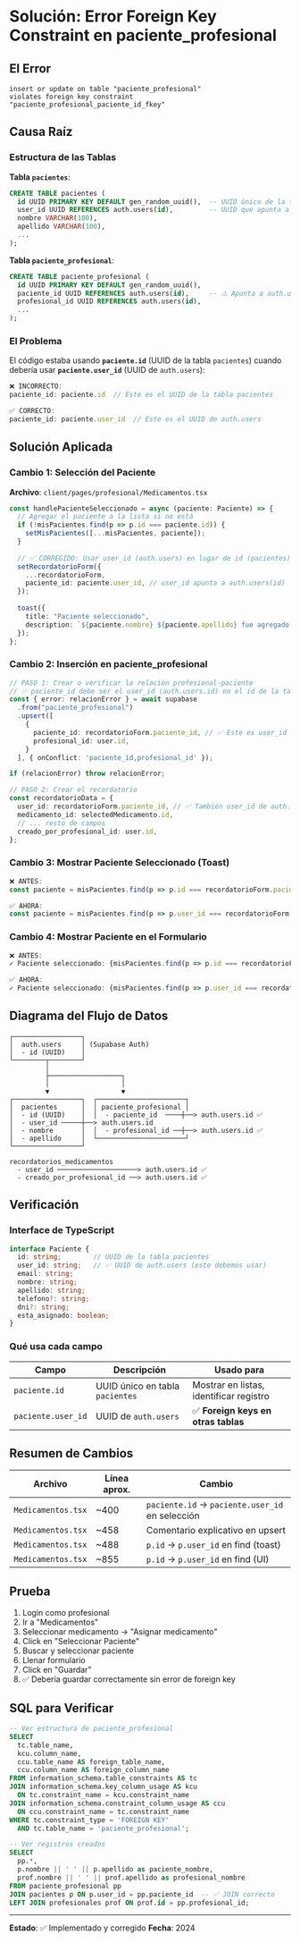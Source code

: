 # Solución: Error Foreign Key Constraint en paciente_profesional

## El Error

```
insert or update on table "paciente_profesional"
violates foreign key constraint "paciente_profesional_paciente_id_fkey"
```

## Causa Raíz

### Estructura de las Tablas

**Tabla `pacientes`**:
```sql
CREATE TABLE pacientes (
  id UUID PRIMARY KEY DEFAULT gen_random_uuid(),  -- UUID único de la tabla pacientes
  user_id UUID REFERENCES auth.users(id),         -- UUID que apunta a auth.users
  nombre VARCHAR(100),
  apellido VARCHAR(100),
  ...
);
```

**Tabla `paciente_profesional`**:
```sql
CREATE TABLE paciente_profesional (
  id UUID PRIMARY KEY DEFAULT gen_random_uuid(),
  paciente_id UUID REFERENCES auth.users(id),     -- ⚠️ Apunta a auth.users, NO a pacientes.id
  profesional_id UUID REFERENCES auth.users(id),
  ...
);
```

### El Problema

El código estaba usando **`paciente.id`** (UUID de la tabla `pacientes`) cuando debería usar **`paciente.user_id`** (UUID de `auth.users`):

```typescript
❌ INCORRECTO:
paciente_id: paciente.id  // Este es el UUID de la tabla pacientes
```

```typescript
✅ CORRECTO:
paciente_id: paciente.user_id  // Este es el UUID de auth.users
```

## Solución Aplicada

### Cambio 1: Selección del Paciente

**Archivo**: `client/pages/profesional/Medicamentos.tsx`

```typescript
const handlePacienteSeleccionado = async (paciente: Paciente) => {
  // Agregar el paciente a la lista si no está
  if (!misPacientes.find(p => p.id === paciente.id)) {
    setMisPacientes([...misPacientes, paciente]);
  }
  
  // ✅ CORREGIDO: Usar user_id (auth.users) en lugar de id (pacientes)
  setRecordatorioForm({
    ...recordatorioForm,
    paciente_id: paciente.user_id, // user_id apunta a auth.users(id)
  });
  
  toast({
    title: "Paciente seleccionado",
    description: `${paciente.nombre} ${paciente.apellido} fue agregado al recordatorio`,
  });
};
```

### Cambio 2: Inserción en paciente_profesional

```typescript
// PASO 1: Crear o verificar la relación profesional-paciente
// ✅ paciente_id debe ser el user_id (auth.users.id) no el id de la tabla pacientes
const { error: relacionError } = await supabase
  .from("paciente_profesional")
  .upsert([
    {
      paciente_id: recordatorioForm.paciente_id, // ✅ Este es user_id de auth.users
      profesional_id: user.id,
    }
  ], { onConflict: 'paciente_id,profesional_id' });

if (relacionError) throw relacionError;

// PASO 2: Crear el recordatorio
const recordatorioData = {
  user_id: recordatorioForm.paciente_id, // ✅ También user_id de auth.users
  medicamento_id: selectedMedicamento.id,
  // ... resto de campos
  creado_por_profesional_id: user.id,
};
```

### Cambio 3: Mostrar Paciente Seleccionado (Toast)

```typescript
❌ ANTES:
const paciente = misPacientes.find(p => p.id === recordatorioForm.paciente_id);

✅ AHORA:
const paciente = misPacientes.find(p => p.user_id === recordatorioForm.paciente_id);
```

### Cambio 4: Mostrar Paciente en el Formulario

```typescript
❌ ANTES:
✓ Paciente seleccionado: {misPacientes.find(p => p.id === recordatorioForm.paciente_id)?.nombre}

✅ AHORA:
✓ Paciente seleccionado: {misPacientes.find(p => p.user_id === recordatorioForm.paciente_id)?.nombre}
```

## Diagrama del Flujo de Datos

```
┌─────────────────┐
│  auth.users     │ (Supabase Auth)
│  - id (UUID)    │
└────────┬────────┘
         │
         ├──────────────────┐
         │                  │
         ▼                  ▼
┌─────────────────┐  ┌──────────────────────┐
│  pacientes      │  │ paciente_profesional │
│  - id (UUID)    │  │  - paciente_id  ────┼──> auth.users.id ✅
│  - user_id ─────┼──> auth.users.id  
│  - nombre       │  │  - profesional_id ──┼──> auth.users.id ✅
│  - apellido     │  └──────────────────────┘
└─────────────────┘

recordatorios_medicamentos
  - user_id ────────────────────> auth.users.id ✅
  - creado_por_profesional_id ──> auth.users.id ✅
```

## Verificación

### Interface de TypeScript

```typescript
interface Paciente {
  id: string;        // UUID de la tabla pacientes
  user_id: string;   // ✅ UUID de auth.users (este debemos usar)
  email: string;
  nombre: string;
  apellido: string;
  telefono?: string;
  dni?: string;
  esta_asignado: boolean;
}
```

### Qué usa cada campo

| Campo | Descripción | Usado para |
|-------|-------------|------------|
| `paciente.id` | UUID único en tabla `pacientes` | Mostrar en listas, identificar registro |
| `paciente.user_id` | UUID de `auth.users` | ✅ **Foreign keys en otras tablas** |

## Resumen de Cambios

| Archivo | Línea aprox. | Cambio |
|---------|--------------|--------|
| `Medicamentos.tsx` | ~400 | `paciente.id` → `paciente.user_id` en selección |
| `Medicamentos.tsx` | ~458 | Comentario explicativo en upsert |
| `Medicamentos.tsx` | ~488 | `p.id` → `p.user_id` en find (toast) |
| `Medicamentos.tsx` | ~855 | `p.id` → `p.user_id` en find (UI) |

## Prueba

1. Login como profesional
2. Ir a "Medicamentos"
3. Seleccionar medicamento → "Asignar medicamento"
4. Click en "Seleccionar Paciente"
5. Buscar y seleccionar paciente
6. Llenar formulario
7. Click en "Guardar"
8. ✅ Debería guardar correctamente sin error de foreign key

## SQL para Verificar

```sql
-- Ver estructura de paciente_profesional
SELECT 
  tc.table_name, 
  kcu.column_name, 
  ccu.table_name AS foreign_table_name,
  ccu.column_name AS foreign_column_name 
FROM information_schema.table_constraints AS tc 
JOIN information_schema.key_column_usage AS kcu
  ON tc.constraint_name = kcu.constraint_name
JOIN information_schema.constraint_column_usage AS ccu
  ON ccu.constraint_name = tc.constraint_name
WHERE tc.constraint_type = 'FOREIGN KEY' 
  AND tc.table_name = 'paciente_profesional';

-- Ver registros creados
SELECT 
  pp.*,
  p.nombre || ' ' || p.apellido as paciente_nombre,
  prof.nombre || ' ' || prof.apellido as profesional_nombre
FROM paciente_profesional pp
JOIN pacientes p ON p.user_id = pp.paciente_id  -- ✅ JOIN correcto
LEFT JOIN profesionales prof ON prof.id = pp.profesional_id;
```

---

**Estado**: ✅ Implementado y corregido
**Fecha**: 2024
